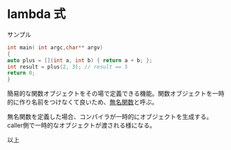 # lambda 式

サンプル

```cpp
int main( int argc,char** argv)
{
auto plus = [](int a, int b) { return a + b; };
int result = plus(2, 3); // result == 5
return 0;
}
```

簡易的な関数オブジェクトをその場で定義できる機能。関数オブジェクトを一時的に作り名前をつけなくて良いため、[無名関数](https://ja.wikipedia.org/wiki/%E7%84%A1%E5%90%8D%E9%96%A2%E6%95%B0)と呼ぶ。

無名関数を定義した場合、コンパイラが一時的にオブジェクトを生成する。
caller側で一時的なオブジェクトが渡される様になる。

以上
